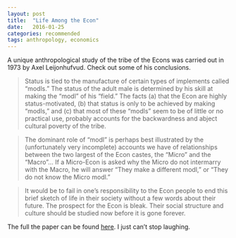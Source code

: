 ```yaml
---
layout: post
title:  "Life Among the Econ"
date:   2016-01-25
categories: recommended
tags: anthropology, economics
---
```


A unique anthropological study of the tribe of the Econs was carried out in 1973 by Axel Leijonhufvud. Check out some of his conclusions.

> Status is tied to the manufacture of certain types of implements called “modls.” The status of the adult male is determined by his skill at making the “modl” of his “field.” The facts (a) that the Econ are highly status-motivated, (b) that status is only to be achieved by making “modls,” and (c) that most of these “modls” seem to be of little or no practical use, probably accounts for the backwardness and abject cultural poverty of the tribe.

> The dominant role of “modl” is perhaps best illustrated by the (unfortunately very incomplete) accounts we have of relationships between the two largest of the Econ castes, the “Micro” and the “Macro”… If a Micro-Econ is asked why the Micro do not intermarry with the Macro, he will answer “They make a different modl,” or “They do not know the Micro modl.”

> It would be to fail in one’s responsibility to the Econ people to end this brief sketch of life in their society without a few words about their future. The prospect for the Econ is bleak. Their social structure and culture should be studied now before it is gone forever.

The full the paper can be found [here](http://www.econ.ucla.edu/alleras/teaching/life_among_the_econs_leijonhufvud_1973.pdf). I just can’t stop laughing.
